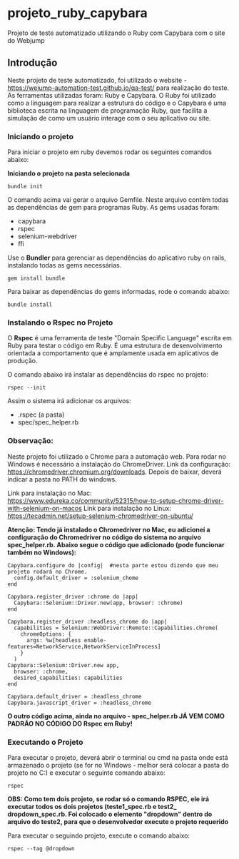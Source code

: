 # projeto_ruby_capybara
Projeto de teste automatizado utilizando o Ruby com Capybara com o site do Webjump

## Introdução

Neste projeto de teste automatizado, foi utilizado o website - https://wejump-automation-test.github.io/qa-test/ para realização do teste.
As ferramentas utilizadas foram: Ruby e Capybara. O Ruby foi utilizado como a linguagem para realizar a estrutura do código e
o Capybara é uma biblioteca escrita na linguagem de programação Ruby, que facilita a simulação de como um usuário interage com
o seu aplicativo ou site.

### Iniciando o projeto

Para iniciar o projeto em ruby devemos rodar os seguintes comandos abaixo:

**Iniciando o projeto na pasta selecionada**

````shell
bundle init
````

O comando acima vai gerar o arquivo Gemfile. Neste arquivo contêm todas as dependências de gem para programas Ruby. As gems
usadas foram: 
* capybara
* rspec
* selenium-webdriver
* ffi

Use o **Bundler** para gerenciar as dependências do aplicativo ruby on rails, instalando todas as gems necessárias.

````shell
gem install bundle
````
Para baixar as dependências do gems informadas, rode o comando abaixo:

````shell
bundle install
````

### Instalando o Rspec no Projeto
O **Rspec** é uma ferramenta de teste "Domain Specific Language" escrita em Ruby para testar o código em Ruby. É uma estrutura
de desenvolvimento orientada a comportamento que é amplamente usada em aplicativos de produção.

O comando abaixo irá instalar as dependências do rspec no projeto:

````shell
rspec --init
````
Assim o sistema irá adicionar os arquivos:
* .rspec (a pasta)
* spec/spec_helper.rb

### Observação:
Neste projeto foi utilizado o Chrome para a automação web. Para rodar no Windows é necessário a instalação do ChromeDriver.
Link da configuração: https://chromedriver.chromium.org/downloads. Depois de baixar, deverá indicar a pasta no PATH do windows.

Link para instalação no Mac: https://www.edureka.co/community/52315/how-to-setup-chrome-driver-with-selenium-on-macos
Link para instalação no Linux: https://tecadmin.net/setup-selenium-chromedriver-on-ubuntu/

**Atenção: Tendo já instalado o Chromedriver no Mac, eu adicionei a configuração do Chromedriver no código do sistema no
arquivo spec_helper.rb. Abaixo segue o código que adicionado (pode funcionar também no Windows):**
````shell
Capybara.configure do |config|  #nesta parte estou dizendo que meu projeto rodará no Chrome.
  config.default_driver = :selenium_chome
end

Capybara.register_driver :chrome do |app|
  Capybara::Selenium::Driver.new(app, browser: :chrome)
end

Capybara.register_driver :headless_chrome do |app|
  capabilities = Selenium::WebDriver::Remote::Capabilities.chrome(
    chromeOptions: {
      args: %w[headless enable-features=NetworkService,NetworkServiceInProcess]
    }
  )
Capybara::Selenium::Driver.new app,
  browser: :chrome,
  desired_capabilities: capabilities
end

Capybara.default_driver = :headless_chrome
Capybara.javascript_driver = :headless_chrome

````

**O outro código acima, ainda no arquivo - spec_helper.rb JÁ VEM COMO PADRÃO NO CÓDIGO DO Rspec em Ruby!**

### Executando o Projeto
Para executar o projeto, deverá abrir o terminal ou cmd na pasta onde está armazenado o projeto (se for no Windows - melhor 
será colocar a pasta do projeto no C:\) e executar o seguinte comando abaixo:
````shell
rspec
````
**OBS: Como tem dois projeto, se rodar só o comando RSPEC, ele irá executar todos os dois projetos (teste1_spec.rb e test2_
dropdown_spec.rb. Foi colocado o elemento "dropdown" dentro do arquivo do teste2, para que o desenvolvedor execute o projeto
requerido**

Para executar o seguindo projeto, execute o comando abaixo:
````shell
rspec --tag @dropdown
````




